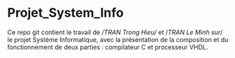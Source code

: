 # Projet_System_Info

Ce repo git contient le travail de */TRAN Trong Hieu/* et /*TRAN Le Minh sur*/ le projet Système Informatique, avec la présentation de la composition et du fonctionnement de deux parties : compilateur C et processeur VHDL. 


